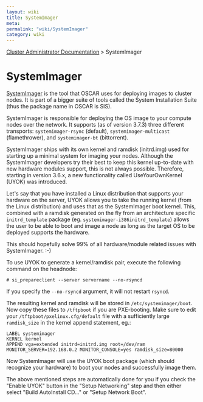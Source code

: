 ```yaml
---
layout: wiki
title: SystemImager
meta: 
permalink: "wiki/SystemImager"
category: wiki
---
```

<!-- Name: SystemImager -->
<!-- Version: 3 -->
<!-- Author: bli -->

[Cluster Administrator Documentation](UserDocs) > SystemImager

# SystemImager

[SystemImager](http://www.systemimager.org) is the tool that OSCAR uses for deploying images to cluster nodes.  It is part of a bigger suite of tools called the System Installation Suite (thus the package name in OSCAR is SIS).

SystemImager is responsible for deploying the OS image to your compute nodes over the network.  It supports (as of version 3.7.3) three different transports: `systemimager-rsync` (default), `systemimager-multicast` (flamethrower), and `systemimager-bt` (bittorrent).

SystemImager ships with its own kernel and ramdisk (initrd.img) used for starting up a minimal system for imaging your nodes.  Although the SystemImager developers try their best to keep this kernel up-to-date with new hardware modules support, this is not always possible.  Therefore, starting in version 3.6.x, a new functionality called UseYourOwnKernel (UYOK) was introduced.

Let's say that you have installed a Linux distribution that supports your hardware on the server, UYOK allows you to take the running kernel (from the Linux distribution) and uses that as the SystemImager boot kernel.  This, combined with a ramdisk generated on the fly from an architecture specific `initrd_template` package (eg. `systemimager-i386initrd_template`) allows the user to be able to boot and image a node as long as the target OS to be deployed supports the hardware.

This should hopefully solve 99% of all hardware/module related issues with SystemImager. :-)

To use UYOK to generate a kernel/ramdisk pair, execute the following command on the headnode:


    # si_prepareclient --server servername --no-rsyncd

If you specify the `--no-rsyncd` argument, it will not restart `rsyncd`.

The resulting kernel and ramdisk will be stored in `/etc/systemimager/boot`.  Now copy these files to `/tftpboot` if you are PXE-booting.  Make sure to edit your `/tftpboot/pxelinux.cfg/default` file with a sufficiently large `ramdisk_size` in the kernel append statement, eg.:


    LABEL systemimager
    KERNEL kernel
    APPEND vga=extended initrd=initrd.img root=/dev/ram MONITOR_SERVER=192.168.0.2 MONITOR_CONSOLE=yes ramdisk_size=80000

Now SystemImager will use the UYOK boot package (which should recognize your hardware) to boot your nodes and successfully image them.

The above mentioned steps are automatically done for you if you check the "Enable UYOK" button in the "Setup Networking" step and then either select "Build AutoInstall CD..." or "Setup Network Boot".
